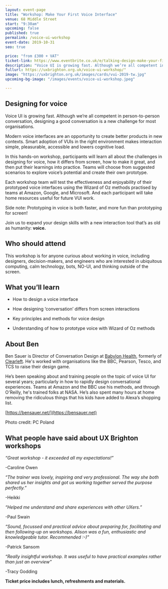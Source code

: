 ```yaml
---
layout: event-page
title: "Workshop: Make Your First Voice Interface"
venue: 68 Middle Street
start: "9:30am"
upcoming: false
published: true
permalink: /voice-ui-workshop
event-date: 2019-10-31
seo: true

price: "from £300 + VAT"
ticket-link: https://www.eventbrite.co.uk/e/talking-design-make-your-first-voice-interface-a-workshop-with-ben-sauer-tickets-70743031311
description: "Voice UI is growing fast. Although we’re all competent in person-to-person conversation, designing a good conversation is a new challenge for most organisations."
fullurl: https://uxbrighton.org.uk/voice-ui-workshop/"
image: "https://uxbrighton.org.uk/images/cards/vui-2019-tw.jpg"
upcoming-bg-image: "/images/events/voice-ui-workshop.jpeg"

---
```


## Designing for voice

<p class="standfirst mt2">Voice UI is growing fast. Although we’re all competent in person-to-person conversation, designing a good conversation is a new challenge for most organisations. </p>


Modern voice interfaces are an opportunity to create better products in new contexts. Smart adoption of VUIs in the right environment makes interaction simple, pleasurable, accessible and lowers cognitive load. 

In this hands-on workshop, participants will learn all about the challenges in designing for voice, how it differs from screen, how to make it great, and then put their learnings into practice. Teams will choose from suggested scenarios to explore voice’s potential and create their own prototype. 

Each workshop team will test the effectiveness and enjoyability of their prototyped voice interfaces using the Wizard of Oz methods practised by teams at Amazon, Google, and Microsoft. And each participant will take home resources useful for future VUI work.

Side note: Prototyping in voice is both faster, and more fun than prototyping for screen!

Join us to expand your design skills with a new interaction tool that’s as old as humanity: **voice.**

## Who should attend
This workshop is for anyone curious about working in voice, including designers, decision-makers, and engineers who are interested in ubiquitous computing, calm technology, bots, NO-UI, and thinking outside of the screen.

## What you’ll learn
- How to design a voice interface

- How designing ‘conversation’ differs from screen interactions

- Key principles and methods for voice design

- Understanding of how to prototype voice with Wizard of Oz methods

## About Ben
Ben Sauer is Director of Conversation Design at [Babylon Health](https://www.babylonhealth.com/), formerly of [Clearleft](https://clearleft.com/). He's worked with organisations like the BBC, Pearson, Tesco, and TCS to raise their design game.

He’s been speaking about and training people on the topic of voice UI for several years; particularly in how to rapidly design conversational experiences. Teams at Amazon and the BBC use his methods, and through O'Reilly, he's trained folks at NASA. He’s also spent many hours at home removing the ridiculous things that his kids have added to Alexa’s shopping list.

[https://bensauer.net/](https://bensauer.net)

Photo credit: PC Poland

## What people have said about UX Brighton workshops
*“Great workshop - it exceeded all my expectations!”*

-Caroline Owen

*“The trainer was lovely, inspiring and very professional. The way she both shared us her insights and got us working together served the purpose perfectly.”*

-Heikki

*“Helped me understand and share experiences with other UXers.”*

-Paul Swain

*“Sound, focussed and practical advice about preparing for, facilitating and then following-up on workshops. Alison was a fun, enthusiastic and knowledgeable tutor. Recommended :-)”*

-Patrick Sansom

*“Really insightful workshop. It was useful to have practical examples rather than just an overview”*

-Tracy Godding

**Ticket price includes lunch, refreshments and materials.**
